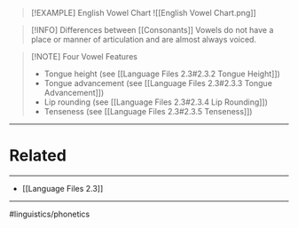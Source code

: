 > [!EXAMPLE] English Vowel Chart
> ![[English Vowel Chart.png]]


> [!INFO] Differences between [[Consonants]]
> Vowels do not have a place or manner of articulation and are almost always voiced.

> [!NOTE] Four Vowel Features
> - Tongue height (see [[Language Files 2.3#2.3.2 Tongue Height]])
> - Tongue advancement (see [[Language Files 2.3#2.3.3 Tongue Advancement]])
> - Lip rounding (see [[Language Files 2.3#2.3.4 Lip Rounding]])
> - Tenseness (see [[Language Files 2.3#2.3.5 Tenseness]])


---
# Related
---
- [[Language Files 2.3]]
---

#linguistics/phonetics 